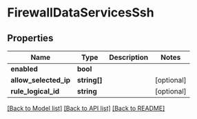 # FirewallDataServicesSsh

## Properties
Name | Type | Description | Notes
------------ | ------------- | ------------- | -------------
**enabled** | **bool** |  | 
**allow_selected_ip** | **string[]** |  | [optional] 
**rule_logical_id** | **string** |  | [optional] 

[[Back to Model list]](../README.md#documentation-for-models) [[Back to API list]](../README.md#documentation-for-api-endpoints) [[Back to README]](../README.md)


